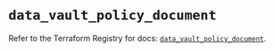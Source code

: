 # `data_vault_policy_document`

Refer to the Terraform Registry for docs: [`data_vault_policy_document`](https://registry.terraform.io/providers/hashicorp/vault/4.0.0/docs/data-sources/policy_document).
